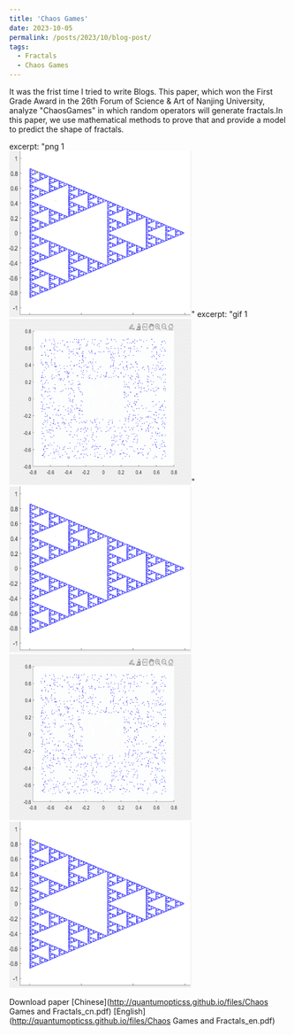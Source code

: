 ```yaml
---
title: 'Chaos Games'
date: 2023-10-05
permalink: /posts/2023/10/blog-post/
tags:
  - Fractals
  - Chaos Games
---
```


It was the frist time I tried to write Blogs. This paper, which won the First Grade Award in the 26th Forum of Science & Art of Nanjing University, analyze "ChaosGames" in which random operators will generate fractals.In this paper, we use mathematical methods to prove that and provide a model to predict the shape of fractals. 

excerpt: "png 1<br/><img src='/images/ChaosGames.png' alt = "CG">"
excerpt: "gif 1<br/><img src='/images/ChaosGames.gif' alt = "CG">"
<img src='/images/ChaosGames.png' alt="ChaosGames">
<img src='/images/ChaosGames.gif' alt="ChaosGames">
![des](../images/ChaosGames.png)

Download paper [Chinese](http://quantumopticss.github.io/files/Chaos Games and Fractals_cn.pdf) [English](http://quantumopticss.github.io/files/Chaos Games and Fractals_en.pdf) 